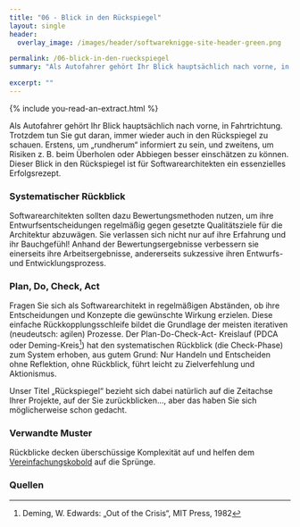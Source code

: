 ```yaml
---
title: "06 - Blick in den Rückspiegel"
layout: single
header:
  overlay_image: /images/header/softwareknigge-site-header-green.png

permalink: /06-blick-in-den-rueckspiegel
summary: "Als Autofahrer gehört Ihr Blick hauptsächlich nach vorne, in Fahrtrichtung. Trotzdem tun Sie gut daran, immer wieder auch in den Rückspiegel zu schauen. Erstens, um „rundherum“ informiert zu sein, und zweitens, um Risiken z. B. beim Überholen oder Abbiegen besser einschätzen zu können. Dieser Blick in den Rückspiegel ist für Softwarearchitekten ein essenzielles Erfolgsrezept."

excerpt: ""
---
```

{% include you-read-an-extract.html %}

Als Autofahrer gehört Ihr Blick hauptsächlich nach vorne, in Fahrtrichtung. Trotzdem tun Sie gut daran, immer wieder auch in den Rückspiegel zu schauen. Erstens, um „rundherum“ informiert zu sein, und zweitens, um Risiken z. B. beim Überholen oder Abbiegen besser einschätzen zu können. Dieser Blick in den Rückspiegel ist für Softwarearchitekten ein essenzielles Erfolgsrezept.

### Systematischer Rückblick
Softwarearchitekten sollten dazu Bewertungsmethoden nutzen, um ihre Entwurfsentscheidungen regelmäßig gegen gesetzte Qualitätsziele für die Architektur abzuwägen. Sie verlassen sich nicht nur auf ihre Erfahrung und ihr Bauchgefühl! Anhand der Bewertungsergebnisse verbessern sie einerseits ihre Arbeitsergebnisse, andererseits sukzessive ihren Entwurfs- und Entwicklungsprozess.

### Plan, Do, Check, Act
Fragen Sie sich als Softwarearchitekt in regelmäßigen Abständen, ob ihre Entscheidungen und Konzepte die gewünschte Wirkung erzielen. Diese einfache Rückkopplungsschleife bildet die Grundlage der meisten iterativen (neudeutsch: agilen) Prozesse. Der Plan-Do-Check-Act- Kreislauf
(PDCA oder Deming-Kreis[^deming])
hat den systematischen Rückblick (die Check-Phase) zum System erhoben, aus gutem Grund: Nur Handeln und Entscheiden ohne Reflektion, ohne Rückblick,
führt leicht zu Zielverfehlung und Aktionismus.

Unser Titel „Rückspiegel“ bezieht sich dabei natürlich auf die Zeitachse Ihrer Projekte, auf der Sie zurückblicken..., aber das haben Sie sich möglicherweise schon gedacht.

### Verwandte Muster
Rückblicke decken überschüssige Komplexität auf und helfen dem
[Vereinfachungskobold](/12-vereinfachungskobold) auf die Sprünge.

### Quellen

[^deming]: Deming, W. Edwards: „Out of the Crisis“, MIT Press, 1982
